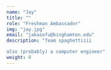 ```yaml
---
name: "Jay"
title: ""
role: "Freshman Ambassador"
img: "jay.jpg"
email: "jakasofu@binghamton.edu"
description: "Team spaghettiiii
also (probably) a computer engineer"
weight: 0
---
```

